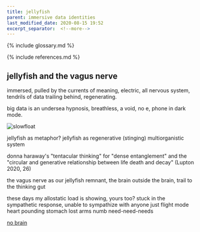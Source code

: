 ```yaml
---
title: jellyfish
parent: immersive data identities
last_modified_date: 2020-08-15 19:52
excerpt_separator:  <!--more-->
---
```


{% include glossary.md %}

{% include references.md %}

## jellyfish and the vagus nerve 
<!-- , a float -->

immersed, pulled by the currents of meaning, electric, all nervous system, tendrils of data trailing behind, regenerating. 

big data is an undersea hypnosis, breathless, a void, no e, phone in dark mode. 

![slowfloat](https://cdn.glitch.com/eaa18b38-3765-4c0b-8304-2af139b6b542%2FJelly-slowfloat.gif?v=1597546700884)

jellyfish as metaphor? jellyfish as regenerative (stinging) multiorganistic system

donna haraway's "tentacular thinking" for "dense entanglement" and the "circular and generative relationship between life death and decay" (Lupton 2020, 26)

the vagus nerve as our jellyfish remnant, the brain outside the brain, trail to the thinking gut

these days my allostatic load is showing, yours too? stuck in the sympathetic response, unable to sympathize with anyone just flight mode heart pounding stomach lost arms numb need-need-needs 

[no brain](https://www.pbs.org/wnet/nature/blog/no-brain-for-jellyfish-no-problem/)

